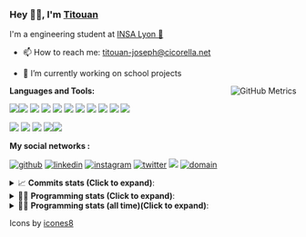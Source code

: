 <!--
**titouan-joseph/titouan-joseph** is a ✨ _special_ ✨ repository because its `README.md` (this file) appears on your GitHub profile.

Here are some ideas to get you started:

- 🔭 I’m currently working on ...
- 🌱 I’m currently learning ...
- 👯 I’m looking to collaborate on ...
- 🤔 I’m looking for help with ...
- 💬 Ask me about ...
- 📫 How to reach me: ...
- 😄 Pronouns: ...
- ⚡ Fun fact: ...
-->

### Hey 👋🏽, I'm [Titouan](https://github.com/Titouan-Joseph) 

I'm a engineering student at  [INSA Lyon 🦏](https://www.insa-lyon.fr/en/)

- 📫 How to reach me: [titouan-joseph@cicorella.net](mailto:titouan-joseph@cicorella.net)
- 🔭 I’m currently working on school projects


  <img align="right" alt="GitHub Metrics" src="https://metrics.lecoq.io/titouan-joseph" />

**Languages and Tools:**

[<img src="https://img.icons8.com/color/48/000000/python.png"/>]()[<img src="https://img.icons8.com/color/48/000000/java-coffee-cup-logo.png"/>]() [<img src="https://img.icons8.com/color/48/000000/c-programming.png"/>]() [<img src="https://img.icons8.com/color/48/000000/javascript.png"/>]() [<img src="https://img.icons8.com/color/48/000000/selenium-test-automation.png"/>]() [<img src="https://img.icons8.com/color/48/000000/git.png"/>]() [<img src="https://img.icons8.com/color/48/000000/console.png"/>]() [<img src="https://img.icons8.com/color/48/000000/android-os.png"/>]() [<img src="https://img.icons8.com/color/48/000000/pycharm.png"/>]() [<img src="https://img.icons8.com/color/48/000000/virtualbox.png"/>]() [<img src="https://img.icons8.com/color/48/000000/windows-10.png"/>]()

[<img src="https://img.icons8.com/color/48/000000/linux.png"/>]() [<img src="https://img.icons8.com/color/48/000000/nginx.png"/>]() [<img src="https://img.icons8.com/color/48/000000/raspberry-pi.png"/>]() [<img src="https://img.icons8.com/color/48/000000/docker.png"/>]()[<img src="https://img.icons8.com/color/48/000000/visual-studio-code-2019.png"/>]()

**My social networks :**

[<img src='https://img.icons8.com/fluent/48/000000/github.png' alt="github">](https://github.com/titouan-joseph)  [<img src='https://img.icons8.com/color/48/000000/linkedin.png' alt='linkedin'>](https://www.linkedin.com/in/titouan-joseph-revol/)  [<img src='https://img.icons8.com/color/48/000000/instagram-new.png' alt='instagram'>](https://www.instagram.com/tit_re/)  [<img src='https://img.icons8.com/color/48/000000/twitter.png' alt='twitter'>](https://twitter.com/josephrevol) [<img src="https://img.icons8.com/color/48/000000/facebook.png"/>](https://www.facebook.com/titre01) [<img src="https://img.icons8.com/fluent/48/000000/domain.png" alt="domain"/>](https://titouan-joseph.cicorella.net)

<details>
 <summary>📈 <b>Commits stats (Click to expand)</b>: </summary>
    <a href="https://sourcerer.io/titouan-joseph"><img src="https://img.shields.io/badge/Python-148%20commits-orange.svg" alt=""></a>
    <a href="https://sourcerer.io/titouan-joseph"><img src="https://img.shields.io/badge/Java-27%20commits-orange.svg" alt=""></a>
    <a href="https://sourcerer.io/titouan-joseph"><img src="https://img.shields.io/badge/C-23%20commits-orange.svg" alt=""></a>
    <a href="https://sourcerer.io/titouan-joseph"><img src="https://img.shields.io/badge/JavaScript-18%20commits-orange.svg" alt=""></a>
</details>


<details>
 <summary>👨‍💻 <b>Programming stats (Click to expand)</b>: </summary>
<!--START_SECTION:waka-->
**🐱 My GitHub Data** 

> 🏆 61 Contributions in the Year 2022
 > 
> 📦 59.2 kB Used in GitHub's Storage 
 > 
> 🚫 Not Opted to Hire
 > 
> 📜 28 Public Repositories 
 > 
> 🔑 2 Private Repositories  
 > 
**I'm an Early 🐤** 

```text
🌞 Morning    103 commits    ███░░░░░░░░░░░░░░░░░░░░░░   14.67% 
🌆 Daytime    279 commits    ██████████░░░░░░░░░░░░░░░   39.74% 
🌃 Evening    274 commits    █████████░░░░░░░░░░░░░░░░   39.03% 
🌙 Night      46 commits     █░░░░░░░░░░░░░░░░░░░░░░░░   6.55%

```
📅 **I'm Most Productive on Tuesday** 

```text
Monday       94 commits     ███░░░░░░░░░░░░░░░░░░░░░░   13.39% 
Tuesday      163 commits    █████░░░░░░░░░░░░░░░░░░░░   23.22% 
Wednesday    157 commits    █████░░░░░░░░░░░░░░░░░░░░   22.36% 
Thursday     107 commits    ███░░░░░░░░░░░░░░░░░░░░░░   15.24% 
Friday       69 commits     ██░░░░░░░░░░░░░░░░░░░░░░░   9.83% 
Saturday     53 commits     ██░░░░░░░░░░░░░░░░░░░░░░░   7.55% 
Sunday       59 commits     ██░░░░░░░░░░░░░░░░░░░░░░░   8.4%

```


📊 **This Week I Spent My Time On** 

```text
⌚︎ Time Zone: Europe/Paris

💬 Programming Languages: 
YAML                     2 hrs 32 mins       ██████████░░░░░░░░░░░░░░░   42.68% 
Markdown                 1 hr 8 mins         ████░░░░░░░░░░░░░░░░░░░░░   19.0% 
Other                    51 mins             ███░░░░░░░░░░░░░░░░░░░░░░   14.28% 
EJS                      35 mins             ██░░░░░░░░░░░░░░░░░░░░░░░   9.87% 
Docker                   14 mins             █░░░░░░░░░░░░░░░░░░░░░░░░   4.12%

🔥 Editors: 
VS Code                  5 hrs 32 mins       ███████████████████████░░   92.91% 
Bash                     20 mins             █░░░░░░░░░░░░░░░░░░░░░░░░   5.78% 
Unknown Editor           4 mins              ░░░░░░░░░░░░░░░░░░░░░░░░░   1.31%

🐱‍💻 Projects: 
overbookd-mono           2 hrs 3 mins        ████████░░░░░░░░░░░░░░░░░   34.57% 
fork                     1 hr 48 mins        ███████░░░░░░░░░░░░░░░░░░   30.4% 
Unknown Project          1 hr 10 mins        █████░░░░░░░░░░░░░░░░░░░░   19.81% 
website24maker           51 mins             ███░░░░░░░░░░░░░░░░░░░░░░   14.24% 
Terminal                 3 mins              ░░░░░░░░░░░░░░░░░░░░░░░░░   0.99%

💻 Operating System: 
Linux                    4 hrs 47 mins       ████████████████████░░░░░   80.19% 
Windows                  1 hr 10 mins        █████░░░░░░░░░░░░░░░░░░░░   19.81%

```

**I Mostly Code in Python** 

```text
Python                   19 repos            ██████████████░░░░░░░░░░░   57.58% 
JavaScript               3 repos             ██░░░░░░░░░░░░░░░░░░░░░░░   9.09% 
HTML                     2 repos             █░░░░░░░░░░░░░░░░░░░░░░░░   6.06% 
C                        2 repos             █░░░░░░░░░░░░░░░░░░░░░░░░   6.06% 
MATLAB                   2 repos             █░░░░░░░░░░░░░░░░░░░░░░░░   6.06%

```



 Last Updated on 20/02/2022 13:57:46 UTC
<!--END_SECTION:waka-->

</details>

<details>
 <summary>👨‍💻 <b>Programming stats (all time)(Click to expand)</b>: </summary>
    <img src="https://wakatime.com/share/@titouan_joseph/b2dd01ab-0ae9-45a5-9065-5eef2a205b1c.svg">
    <img src="https://wakatime.com/share/@titouan_joseph/5ef9f0c5-69ff-452c-80a9-909df7152407.svg">
    <img src="https://wakatime.com/share/@titouan_joseph/3989b40d-e2ad-4aeb-8f15-b50171502a9a.svg">
</details>

Icons by [icones8](https://icones8.fr/)
